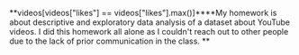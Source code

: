 **videos[videos["likes"] == videos["likes"].max()]****My homework is about descriptive and exploratory data analysis of a dataset about YouTube videos. I did this homework all alone as I couldn't reach out to other people due to the lack of prior communication in the class. **
